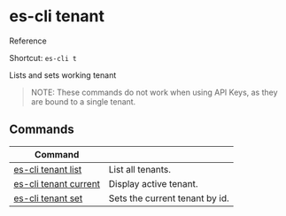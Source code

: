 # es-cli tenant
Reference

Shortcut: `es-cli t`

Lists and sets working tenant

> NOTE: These commands do not work when using API Keys, as they are bound to a single tenant.

## Commands
|Command| |
|---|---|
|[es-cli tenant list](#)  |List all tenants.   |
|[es-cli tenant current](#)  |Display active tenant.   |
|[es-cli tenant set](#)   |Sets the current tenant by id.   |
